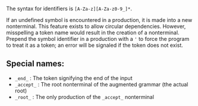 The syntax for identifiers is `[A-Za-z][A-Za-z0-9_]*`.

If an undefined symbol is encountered in a production, it is made into a new
nonterminal. This feature exists to allow circular dependencies. However,
misspelling a token name would result in the creation of a nonterminal. Prepend
the symbol identifier in a production with a `'` to force the program to treat
it as a token; an error will be signaled if the token does not exist.

## Special names:
 - `_end_` : The token signifying the end of the input
 - `_accept_` : The root nonterminal of the augmented grammar (the actual root)
 - `_root_` : The only production of the `_accept_` nonterminal
